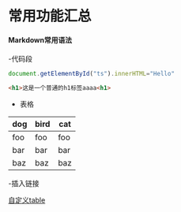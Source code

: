 # 常用功能汇总

#### Markdown常用语法

-代码段

```javascript
document.getElementById("ts").innerHTML="Hello"
```

```html
<h1>这是一个普通的h1标签aaaa<h1>
```

- 表格

dog | bird | cat
----|------|----
foo | foo  | foo
bar | bar  | bar
baz | baz  | baz

-插入链接

[自定义table](https://github.com/a2242374/notes/blob/master/pages/%E6%A8%A1%E6%8B%9Ftable.md)
